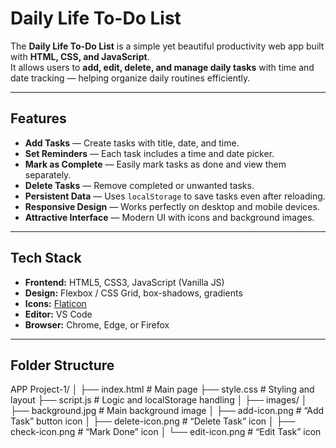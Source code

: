 #  Daily Life To-Do List

The **Daily Life To-Do List** is a simple yet beautiful productivity web app built with **HTML, CSS, and JavaScript**.  
It allows users to **add, edit, delete, and manage daily tasks** with time and date tracking — helping organize daily routines efficiently.

---

##  Features

-  **Add Tasks** — Create tasks with title, date, and time.  
-  **Set Reminders** — Each task includes a time and date picker.  
-  **Mark as Complete** — Easily mark tasks as done and view them separately.  
-  **Delete Tasks** — Remove completed or unwanted tasks.  
-  **Persistent Data** — Uses `localStorage` to save tasks even after reloading.  
-  **Responsive Design** — Works perfectly on desktop and mobile devices.  
-  **Attractive Interface** — Modern UI with icons and background images.

---

##  Tech Stack

- **Frontend:** HTML5, CSS3, JavaScript (Vanilla JS)  
- **Design:** Flexbox / CSS Grid, box-shadows, gradients  
- **Icons:** [Flaticon](https://www.flaticon.com/)  
- **Editor:** VS Code  
- **Browser:** Chrome, Edge, or Firefox  

---

##  Folder Structure

APP Project-1/
│
├── index.html # Main page
├── style.css # Styling and layout
├── script.js # Logic and localStorage handling
│
├── images/
│ ├── background.jpg # Main background image
│ ├── add-icon.png # “Add Task” button icon
│ ├── delete-icon.png # “Delete Task” icon
│ ├── check-icon.png # “Mark Done” icon
│ └── edit-icon.png # “Edit Task” icon
